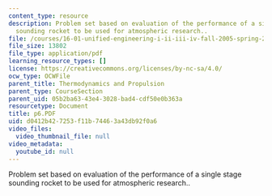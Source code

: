 ```yaml
---
content_type: resource
description: Problem set based on evaluation of the performance of a single stage
  sounding rocket to be used for atmospheric research..
file: /courses/16-01-unified-engineering-i-ii-iii-iv-fall-2005-spring-2006/d0412b427253f11b74463a43db92f0a6_p6.PDF
file_size: 13802
file_type: application/pdf
learning_resource_types: []
license: https://creativecommons.org/licenses/by-nc-sa/4.0/
ocw_type: OCWFile
parent_title: Thermodynamics and Propulsion
parent_type: CourseSection
parent_uid: 05b2ba63-43e4-3028-bad4-cdf50e0b363a
resourcetype: Document
title: p6.PDF
uid: d0412b42-7253-f11b-7446-3a43db92f0a6
video_files:
  video_thumbnail_file: null
video_metadata:
  youtube_id: null
---
```

Problem set based on evaluation of the performance of a single stage sounding rocket to be used for atmospheric research..